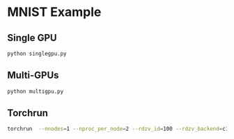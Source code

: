 # MNIST Example

## Single GPU

```bash
python singlegpu.py
```

## Multi-GPUs

```bash
python multigpu.py
```

## Torchrun

```bash
torchrun  --nnodes=1 --nproc_per_node=2 --rdzv_id=100 --rdzv_backend=c10d examples/mnist/multigpu_torchrun.py
```
